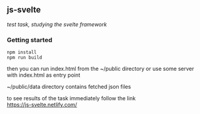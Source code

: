 ## js-svelte

_test task, studying the svelte framework_

### Getting started

```
npm install
npm run build
```

then you can run index.html from the ~/public directory
or use some server with index.html as entry point

~/public/data directory contains fetched json files 

to see results of the task immediately follow the link  
https://js-svelte.netlify.com/
